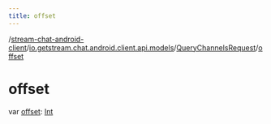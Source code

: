 ```yaml
---
title: offset
---
```

/[stream-chat-android-client](../../index.md)/[io.getstream.chat.android.client.api.models](../index.md)/[QueryChannelsRequest](index.md)/[offset](offset.md)  
  
  
  
# offset  
var [offset](offset.md): [Int](https://kotlinlang.org/api/latest/jvm/stdlib/kotlin/-int/index.html)
